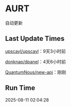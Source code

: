 # AURT

自动更新


## Last Update Times

[upscayl/upscayl](https://github.com/upscayl/upscayl)：9天3小时前

[donknap/dpanel](https://github.com/donknap/dpanel)：4天6小时前

[QuantumNous/new-api](https://github.com/QuantumNous/new-api)：刚刚


## Run Time
2025-08-11 02:04:28
